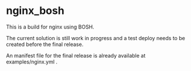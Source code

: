 # nginx_bosh
This is a build for nginx using BOSH.

The current solution is still work in progress and a test deploy needs
to be created before the final release.

An manifest file for the final release is already available at
examples/nginx.yml .
